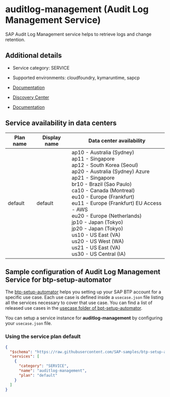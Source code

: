 # auditlog-management (Audit Log Management Service)

SAP Audit Log Management service helps to retrieve logs and change retention.

## Additional details
- Service category: SERVICE
- Supported environments: cloudfoundry, kymaruntime, sapcp

- [Documentation](https://help.sap.com/products/BTP/65de2977205c403bbc107264b8eccf4b/f92c86ab11f6474ea5579d839051c334.html)
- [Discovery Center](https://discovery-center.cloud.sap/#/serviceCatalog/audit-log-service)
- [Documentation](https://help.sap.com/viewer/65de2977205c403bbc107264b8eccf4b/Cloud/en-US/30ece35bac024ca69de8b16bff79c413.html)

## Service availability in data centers

| Plan name | Display name | Data center availability  |
|------|----------------|---------------------------|
|  default  |  default  | ap10 - Australia (Sydney)<br> ap11 - Singapore<br> ap12 - South Korea (Seoul)<br> ap20 - Australia (Sydney) Azure<br> ap21 - Singapore<br> br10 - Brazil (Sao Paulo)<br> ca10 - Canada (Montreal)<br> eu10 - Europe (Frankfurt)<br> eu11 - Europe (Frankfurt) EU Access - AWS<br> eu20 - Europe (Netherlands)<br> jp10 - Japan (Tokyo)<br> jp20 - Japan (Tokyo)<br> us10 - US East (VA)<br> us20 - US West (WA)<br> us21 - US East (VA)<br> us30 - US Central (IA)  |

## Sample configuration of **Audit Log Management Service** for btp-setup-automator

The [btp-setup-automator](https://github.com/SAP-samples/btp-setup-automator) helps you setting up your SAP BTP account for a specific use case. Each use case is defined inside a `usecase.json` file listing all the services necessary to cover that use case. You can find a list of released use cases in the [usecase folder of bpt-setup-automator](https://github.com/SAP-samples/btp-setup-automator/tree/main/usecases).

You can setup a service instance for **auditlog-management** by configuring your `usecase.json` file.

### Using the service plan **default**

```json
{
  "$schema": "https://raw.githubusercontent.com/SAP-samples/btp-setup-automator/main/libs/btpsa-usecase.json",
  "services": [
    {
      "category": "SERVICE",
      "name": "auditlog-management",
      "plan": "default"
    }
  ]
}
```
